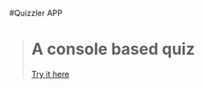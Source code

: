 #Quizzler APP

> # A console based quiz 
> [Try  it here ](https://replit.com/@sarrajva/quizzler?embed=1&output)
